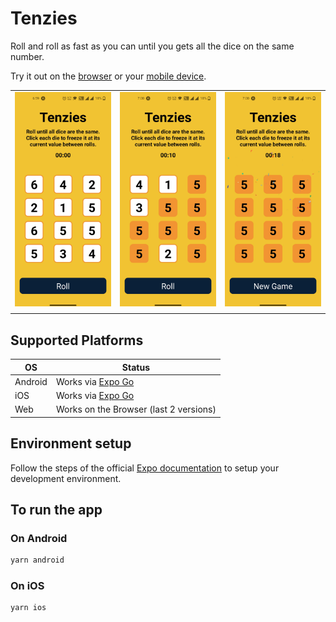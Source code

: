 # Tenzies

Roll and roll as fast as you can until you gets all the dice on the same number.

Try it out on the [browser](https://yahyabagia.github.io/tenzies-expo/) or your [mobile device](https://expo.dev/@yahyabagia/tenzies-expo).

| | | |
| -- | -- | -- |
| <img src="screenshots/1.jpeg" width="200"> | <img src="screenshots/2.jpeg" width="200">|<img src="screenshots/3.jpeg" width="200">|
| | | |


## Supported Platforms

| OS | Status |
| -- | -- |
| Android | Works via [Expo Go](https://docs.expo.dev/get-started/installation/#2-expo-go-app-for-ios-and) |
| iOS | Works via [Expo Go](https://docs.expo.dev/get-started/installation/#2-expo-go-app-for-ios-and) |
| Web | Works on the Browser (last 2 versions) |


## Environment setup
Follow the steps of the official [Expo documentation](https://docs.expo.dev/) to setup your development environment.


## To run the app

### On Android
```bash
yarn android
```

### On iOS
```bash
yarn ios
```

